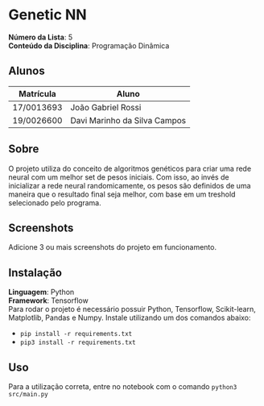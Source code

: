 # Genetic NN

**Número da Lista**: 5<br>
**Conteúdo da Disciplina**: Programação Dinâmica<br>

## Alunos
|Matrícula | Aluno |
| -- | -- |
| 17/0013693  |  João Gabriel Rossi |
| 19/0026600  |  Davi Marinho da Silva Campos |

## Sobre 
O projeto utiliza do conceito de algoritmos genéticos para criar uma rede neural com um melhor set de pesos iniciais. Com isso, ao invés de inicializar a rede neural randomicamente, os pesos são definidos de uma maneira que o resultado final seja melhor, com base em um treshold selecionado pelo programa.

## Screenshots
Adicione 3 ou mais screenshots do projeto em funcionamento.

## Instalação 
**Linguagem**: Python<br>
**Framework**: Tensorflow<br> 
Para rodar o projeto é necessário possuir Python, Tensorflow, Scikit-learn, Matplotlib, Pandas e Numpy.
Instale utilizando um dos comandos abaixo:
- `pip install -r requirements.txt`
- `pip3 install -r requirements.txt`

## Uso 
Para a utilização correta, entre no notebook com o comando 
`python3 src/main.py`





